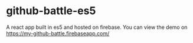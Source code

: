 # github-battle-es5
A react app built in es5 and hosted on firebase. You can view the demo on https://my-github-battle.firebaseapp.com/
